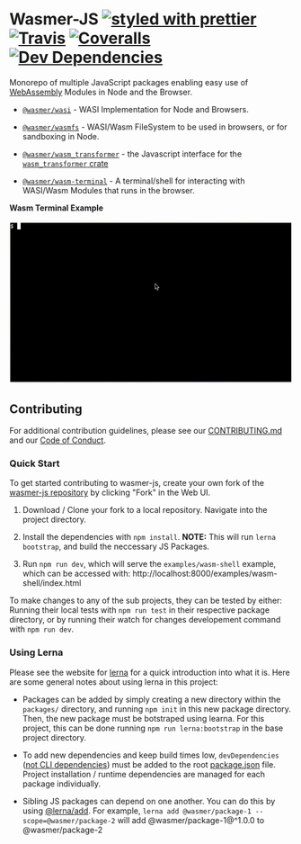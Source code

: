 # Wasmer-JS [![styled with prettier](https://img.shields.io/badge/styled_with-prettier-ff69b4.svg)](https://github.com/prettier/prettier) [![Travis](https://img.shields.io/travis/wasmerio/wasmer-js.svg)](https://travis-ci.org/wasmerio/wasmer-js) [![Coveralls](https://img.shields.io/coveralls/wasmerio/wasmer-js.svg)](https://coveralls.io/github/wasmerio/wasmer-js) [![Dev Dependencies](https://david-dm.org/wasmerio/wasmer-js/dev-status.svg)](https://david-dm.org/wasmerio/wasmer-js?type=dev)

<!-- [![Greenkeeper badge](https://badges.greenkeeper.io/wasmerio/wasmer-js.svg)](https://greenkeeper.io/) -->

Monorepo of multiple JavaScript packages enabling easy use of [WebAssembly](https://webassembly.org) Modules in Node and the Browser.

- [`@wasmer/wasi`](./packages/wasi) - WASI Implementation for Node and Browsers.

- [`@wasmer/wasmfs`](./packages/wasmfs) - WASI/Wasm FileSystem to be used in browsers, or for sandboxing in Node.

- [`@wasmer/wasm_transformer`](./packages/wasm_transformer) - the Javascript interface for the [`wasm_transformer` crate](./crates/wasm_transformer)

- [`@wasmer/wasm-terminal`](./packages/wasm-terminal) - A terminal/shell for interacting with WASI/Wasm Modules that runs in the browser.

**Wasm Terminal Example**

![Wasm Terminal Demo Gif](./packages/wasm-terminal/assets/wasm-terminal-demo.gif)

## Contributing

For additional contribution guidelines, please see our [CONTRIBUTING.md](./CONTRIBUTING.md) and our [Code of Conduct](./code-of-conduct.md).

### Quick Start

To get started contributing to wasmer-js, create your own fork of the [wasmer-js repository](https://github.com/wasmerio/wasmer-js) by clicking "Fork" in the Web UI.

1. Download / Clone your fork to a local repository. Navigate into the project directory.

2. Install the dependencies with `npm install`. **NOTE:** This will run `lerna bootstrap`, and build the neccessary JS Packages.

3. Run `npm run dev`, which will serve the `examples/wasm-shell` example, which can be accessed with: http://localhost:8000/examples/wasm-shell/index.html

To make changes to any of the sub projects, they can be tested by either: Running their local tests with `npm run test` in their respective package directory, or by running their watch for changes developement command with `npm run dev`.

### Using Lerna

Please see the website for [lerna](https://lerna.js.org/) for a quick introduction into what it is. Here are some general notes about using lerna in this project:

- Packages can be added by simply creating a new directory within the `packages/` directory, and running `npm init` in this new package directory. Then, the new package must be botstraped using learna. For this project, this can be done running `npm run lerna:bootstrap` in the base project directory.

- To add new dependencies and keep build times low, `devDependencies` ([not CLI dependencies](https://github.com/lerna/lerna/issues/1079#issuecomment-337660289)) must be added to the root [package.json](./package.json) file. Project installation / runtime dependencies are managed for each package individually.

- Sibling JS packages can depend on one another. You can do this by using [@lerna/add](https://github.com/lerna/lerna/pull/1069). For example, `lerna add @wasmer/package-1 --scope=@wasmer/package-2` will add @wasmer/package-1@^1.0.0 to @wasmer/package-2
